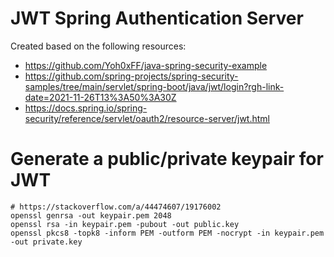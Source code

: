 # JWT Spring Authentication Server

Created based on the following resources:

- https://github.com/Yoh0xFF/java-spring-security-example
- https://github.com/spring-projects/spring-security-samples/tree/main/servlet/spring-boot/java/jwt/login?rgh-link-date=2021-11-26T13%3A50%3A30Z
- https://docs.spring.io/spring-security/reference/servlet/oauth2/resource-server/jwt.html

# Generate a public/private keypair for JWT

```shell
# https://stackoverflow.com/a/44474607/19176002
openssl genrsa -out keypair.pem 2048
openssl rsa -in keypair.pem -pubout -out public.key
openssl pkcs8 -topk8 -inform PEM -outform PEM -nocrypt -in keypair.pem -out private.key
```
